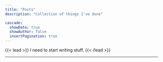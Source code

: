 ```yaml
---
title: "Posts"
description: "Collection of things I've done"

cascade:
  showDate: true
  showAuthor: false
  invertPagination: true
---
```


{{< lead >}}
I need to start writing stuff.
{{< /lead >}}

---